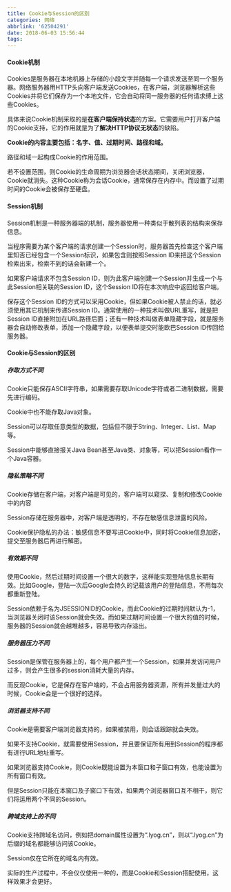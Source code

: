 ```yaml
---
title: Cookie与Session的区别
categories: 网络
abbrlink: '62504291'
date: 2018-06-03 15:56:44
tags:
---
```


#### Cookie机制

Cookies是服务器在本地机器上存储的小段文字并随每一个请求发送至同一个服务器。网络服务器用HTTP头向客户端发送Cookies，在客户端，浏览器解析这些Cookies并将它们保存为一个本地文件，它会自动将同一服务器的任何请求缚上这些Cookies。

具体来说Cookie机制采取的是**在客户端保持状态**的方案。它需要用户打开客户端的Cookie支持，它的作用就是为了**解决HTTP协议无状态**的缺陷。

**Cookie的内容主要包括：名字、值、过期时间、路径和域。**

路径和域一起构成Cookie的作用范围。

若不设置范围，则Cookie的生命周期为浏览器会话状态期间，关闭浏览器，Cookie就消失。这种Cookie称为会话Cookie，通常保存在内存中。而设置了过期时间的Cookie会被保存至硬盘。

#### Session机制

Session机制是一种服务器端的机制，服务器使用一种类似于散列表的结构来保存信息。

当程序需要为某个客户端的请求创建一个Session时，服务器首先检查这个客户端里知否已经包含一个Session标识，如果包含则按照Session ID来把这个Session检索出来，检索不到的话会新建一个。

如果客户端请求不包含Session ID，则为此客户端创建一个Session并生成一个与此Session相关联的Session ID，这个Session ID将在本次响应中返回给客户端。

保存这个Session ID的方式可以采用Cookie，但如果Cookie被人禁止的话，就必须使用其它机制来传递Session ID。通常使用的一种技术叫做URL重写，就是把Session ID直接附加在URL路径后面；还有一种技术叫做表单隐藏字段，就是服务器会自动修改表单，添加一个隐藏字段，以便表单提交时能欧巴Session ID传回给服务器。

<!-- more --> 

#### Cookie与Session的区别

##### 存取方式不同

Cookie只能保存ASCII字符串，如果需要存取Unicode字符或者二进制数据，需要先进行编码。

Cookie中也不能存取Java对象。

Session可以存取任意类型的数据，包括但不限于String、Integer、List、Map等。

Session中能够直接报关Java Bean甚至Java类、对象等，可以把Session看作一个Java容器。

##### 隐私策略不同

Cookie存储在客户端，对客户端是可见的，客户端可以窥探、复制和修改Cookie中的内容

Session存储在服务器中，对客户端是透明的，不存在敏感信息泄露的风险。

Cookie保护隐私的办法：敏感信息不要写进Cookie中，同时将Cookie信息加密，提交至服务器后再进行解密。

##### 有效期不同

使用Cookie，然后过期时间设置一个很大的数字，这样能实现登陆信息长期有效。比如Google，登陆一次后Google会持久的记载该用户的登陆信息，不用每次都重新登陆。

Session依赖于名为JSESSIONID的Cookie，而此Cookie的过期时间默认为-1，当浏览器关闭时该Session就会失效。而如果过期时间设置一个很大的值的时候，服务器的Session就会越堆越多，容易导致内存溢出。

##### 服务器压力不同

Session是保管在服务器上的，每个用户都产生一个Session，如果并发访问用户过多，则会产生很多的session消耗大量的内存。

而反观Cookie，它是保存在客户端的，不会占用服务器资源，所有并发量过大的时候，Cookie会是一个很好的选择。

##### 浏览器支持不同

Cookie是需要客户端浏览器支持的，如果被禁用，则会话跟踪就会失效。

如果不支持Cookie，就需要使用Session，并且要保证所有用到Session的程序都有进行URL地址重写。

如果浏览器支持Cookie，则Cookie既能设置为本窗口和子窗口有效，也能设置为所有窗口有效。

但是Session只能在本窗口及子窗口下有效，如果两个浏览器窗口互不相干，则它们将运用两个不同的Session。

##### 跨域支持上的不同

Cookie支持跨域名访问，例如把domain属性设置为“.lyog.cn”，则以“.lyog.cn”为后缀的域名都能够访问该Cookie。

Session仅在它所在的域名内有效。

实际的生产过程中，不会仅仅使用一种的，而是Cookie和Session搭配使用，这样效果才会更好。
